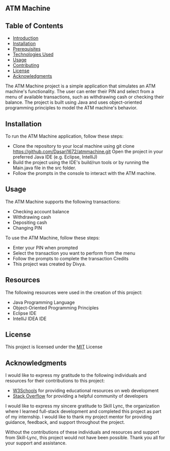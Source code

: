 ## ATM Machine

## Table of Contents
- [Introduction]()
- [Installation]()
- [Prerequisites]()
- [Technologies Used]()
- [Usage]()
- [Contributing]()
- [License]()
- [Acknowledgments]()

The ATM Machine project is a simple application that simulates an ATM machine's functionality. The user can enter their PIN and select from a menu of available transactions, such as withdrawing cash or checking their balance. The project is built using Java and uses object-oriented programming principles to model the ATM machine's behavior.

## Installation
To run the ATM Machine application, follow these steps:

- Clone the repository to your local machine using git clone https://github.com/Dasari1672/atmmachine.git
Open the project in your preferred Java IDE (e.g. Eclipse, IntelliJ)
- Build the project using the IDE's build/run tools or by running the Main.java file in the src folder.
- Follow the prompts in the console to interact with the ATM machine.

## Usage
The ATM Machine supports the following transactions:

- Checking account balance
- Withdrawing cash
- Depositing cash
- Changing PIN

To use the ATM Machine, follow these steps:

- Enter your PIN when prompted
- Select the transaction you want to perform from the menu
- Follow the prompts to complete the transaction
Credits
- This project was created by Divya.

## Resources
The following resources were used in the creation of this project:

- Java Programming Language
- Object-Oriented Programming Principles
- Eclipse IDE
- IntelliJ IDEA IDE

## License
This project is licensed under the [MIT](https://choosealicense.com/licenses/mit/) License

## Acknowledgments
I would like to express my gratitude to the following individuals and resources for their contributions to this project:

- [W3Schools](https://www.w3schools.com/) for providing educational resources on web development
- [Stack Overflow](https://stackoverflow.com/) for providing a helpful community of developers

I would like to express my sincere gratitude to Skill Lync, the organization where I learned full-stack development and completed this project as part of my internship. I would like to thank my project mentor for providing guidance, feedback, and support throughout the project.

Without the contributions of these individuals and resources and support from Skill-Lync, this project would not have been possible. Thank you all for your support and assistance.
